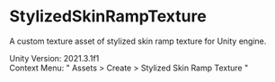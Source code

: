 # StylizedSkinRampTexture
A custom texture asset of stylized skin ramp texture for Unity engine.

Unity Version: 2021.3.1f1\
Context Menu: " Assets > Create > Stylized Skin Ramp Texture "
